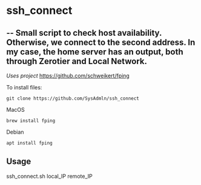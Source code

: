 # ssh_connect
--
Small script to check host availability.
Otherwise, we connect to the second address.
In my case, the home server has an output, both through Zerotier and Local Network.
--
_Uses project_
https://github.com/schweikert/fping

To install files:
`````
git clone https://github.com/SysAdmln/ssh_connect
`````
MacOS
`````
brew install fping
`````
Debian
`````
apt install fping
`````

## Usage
ssh_connect.sh local_IP remote_IP
